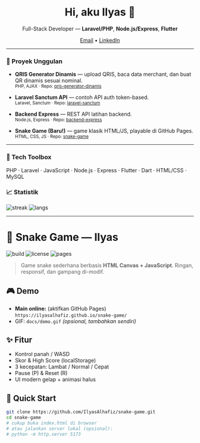 <h1 align="center">Hi, aku Ilyas 👋</h1>

<p align="center">
  Full-Stack Developer — <b>Laravel/PHP</b>, <b>Node.js/Express</b>, <b>Flutter</b>
</p>

<p align="center">
  <a href="mailto:ilyas@example.com">Email</a> •
  <a href="https://www.linkedin.com/in/">LinkedIn</a>
</p>

---

### 🚀 Proyek Unggulan
- **QRIS Generator Dinamis** — upload QRIS, baca data merchant, dan buat QR dinamis sesuai nominal.  
  <sub>PHP, AJAX · Repo: <a href="https://github.com/IlyasAlhafiz/qris-generator-dinamis">qris-generator-dinamis</a></sub>

- **Laravel Sanctum API** — contoh API auth token-based.  
  <sub>Laravel, Sanctum · Repo: <a href="https://github.com/IlyasAlhafiz/laravel-sanctum">laravel-sanctum</a></sub>

- **Backend Express** — REST API latihan backend.  
  <sub>Node.js, Express · Repo: <a href="https://github.com/IlyasAlhafiz/backend-express">backend-express</a></sub>

- **Snake Game (Baru!)** — game klasik HTML/JS, playable di GitHub Pages.  
  <sub>HTML, CSS, JS · Repo: <a href="https://github.com/IlyasAlhafiz/snake-game">snake-game</a></sub>

---

### 🧰 Tech Toolbox
PHP · Laravel · JavaScript · Node.js · Express · Flutter · Dart · HTML/CSS · MySQL

### 📈 Statistik
![streak](https://streak-stats.demolab.com?user=IlyasAlhafiz)
![langs](https://github-readme-stats.vercel.app/api/top-langs/?username=IlyasAlhafiz&layout=compact)

---

# 🐍 Snake Game — Ilyas

![build](https://img.shields.io/badge/status-stable-22c55e)
![license](https://img.shields.io/badge/license-MIT-blue)
![pages](https://img.shields.io/badge/GitHub%20Pages-ready-3b82f6)

> Game snake sederhana berbasis **HTML Canvas + JavaScript**. Ringan, responsif, dan gampang di-modif.

## 🎮 Demo
- **Main online:** (aktifkan GitHub Pages) `https://ilyasalhafiz.github.io/snake-game/`
- GIF: `docs/demo.gif` *(opsional, tambahkan sendiri)*

## ✨ Fitur
- Kontrol panah / WASD
- Skor & High Score (localStorage)
- 3 kecepatan: Lambat / Normal / Cepat
- Pause (P) & Reset (R)
- UI modern gelap + animasi halus

## 🚀 Quick Start
```bash
git clone https://github.com/IlyasAlhafiz/snake-game.git
cd snake-game
# cukup buka index.html di browser
# atau jalankan server lokal (opsional):
# python -m http.server 5173
